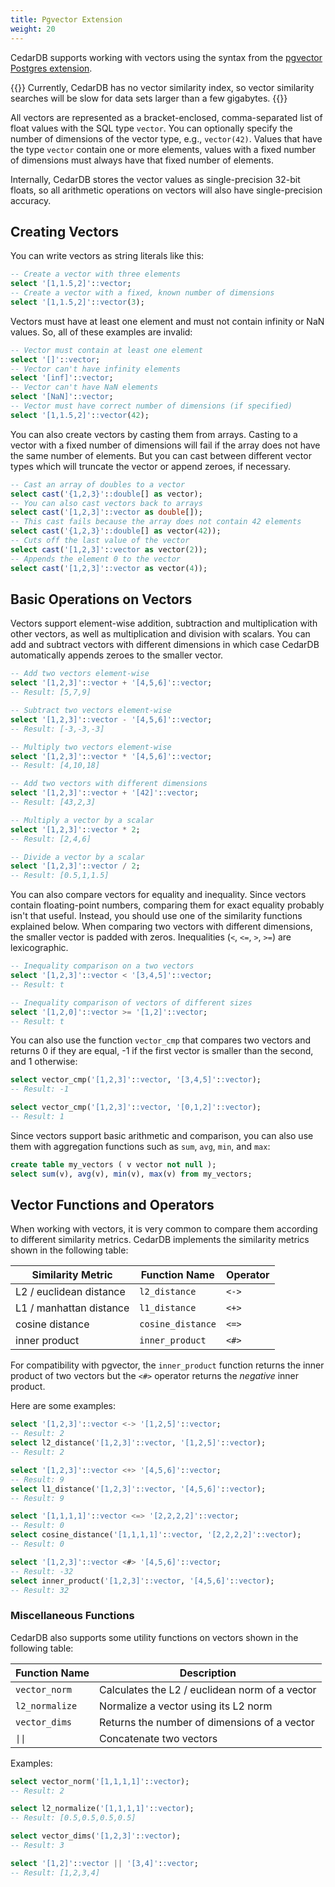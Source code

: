 ```yaml
---
title: Pgvector Extension
weight: 20
---
```


CedarDB supports working with vectors using the syntax from the [pgvector
Postgres extension](https://github.com/pgvector/pgvector).

{{<callout type="info">}}
Currently, CedarDB has no vector similarity index, so vector similarity
searches will be slow for data sets larger than a few gigabytes.
{{</callout>}}

All vectors are represented as a bracket-enclosed, comma-separated list of
float values with the SQL type `vector`. You can optionally specify the number
of dimensions of the vector type, e.g., `vector(42)`. Values that have the type
`vector` contain one or more elements, values with a fixed number of dimensions
must always have that fixed number of elements.

Internally, CedarDB stores the vector values as single-precision 32-bit floats,
so all arithmetic operations on vectors will also have single-precision
accuracy.

## Creating Vectors

You can write vectors as string literals like this:
```sql
-- Create a vector with three elements
select '[1,1.5,2]'::vector;
-- Create a vector with a fixed, known number of dimensions
select '[1,1.5,2]'::vector(3);
```

Vectors must have at least one element and must not contain infinity or NaN
values. So, all of these examples are invalid:
```sql
-- Vector must contain at least one element
select '[]'::vector;
-- Vector can't have infinity elements
select '[inf]'::vector;
-- Vector can't have NaN elements
select '[NaN]'::vector;
-- Vector must have correct number of dimensions (if specified)
select '[1,1.5,2]'::vector(42);
```

You can also create vectors by casting them from arrays. Casting to a vector
with a fixed number of dimensions will fail if the array does not have the same
number of elements. But you can cast between different vector types which will
truncate the vector or append zeroes, if necessary.
```sql
-- Cast an array of doubles to a vector
select cast('{1,2,3}'::double[] as vector);
-- You can also cast vectors back to arrays
select cast('[1,2,3]'::vector as double[]);
-- This cast fails because the array does not contain 42 elements
select cast('{1,2,3}'::double[] as vector(42));
-- Cuts off the last value of the vector
select cast('[1,2,3]'::vector as vector(2));
-- Appends the element 0 to the vector
select cast('[1,2,3]'::vector as vector(4));
```

## Basic Operations on Vectors

Vectors support element-wise addition, subtraction and multiplication with
other vectors, as well as multiplication and division with scalars. You can add
and subtract vectors with different dimensions in which case CedarDB
automatically appends zeroes to the smaller vector.

```sql
-- Add two vectors element-wise
select '[1,2,3]'::vector + '[4,5,6]'::vector;
-- Result: [5,7,9]

-- Subtract two vectors element-wise
select '[1,2,3]'::vector - '[4,5,6]'::vector;
-- Result: [-3,-3,-3]

-- Multiply two vectors element-wise
select '[1,2,3]'::vector * '[4,5,6]'::vector;
-- Result: [4,10,18]

-- Add two vectors with different dimensions
select '[1,2,3]'::vector + '[42]'::vector;
-- Result: [43,2,3]

-- Multiply a vector by a scalar
select '[1,2,3]'::vector * 2;
-- Result: [2,4,6]

-- Divide a vector by a scalar
select '[1,2,3]'::vector / 2;
-- Result: [0.5,1,1.5]
```

You can also compare vectors for equality and inequality. Since vectors contain
floating-point numbers, comparing them for exact equality probably isn't that
useful. Instead, you should use one of the similarity functions explained
below. When comparing two vectors with different dimensions, the smaller vector
is padded with zeros. Inequalities (`<`, `<=`, `>`, `>=`) are lexicographic.

```sql
-- Inequality comparison on a two vectors
select '[1,2,3]'::vector < '[3,4,5]'::vector;
-- Result: t

-- Inequality comparison of vectors of different sizes
select '[1,2,0]'::vector >= '[1,2]'::vector;
-- Result: t
```

You can also use the function `vector_cmp` that compares two vectors and
returns 0 if they are equal, -1 if the first vector is smaller than the second,
and 1 otherwise:

```sql
select vector_cmp('[1,2,3]'::vector, '[3,4,5]'::vector);
-- Result: -1

select vector_cmp('[1,2,3]'::vector, '[0,1,2]'::vector);
-- Result: 1
```

Since vectors support basic arithmetic and comparison, you can also use them
with aggregation functions such as `sum`, `avg`, `min`, and `max`:
```sql
create table my_vectors ( v vector not null );
select sum(v), avg(v), min(v), max(v) from my_vectors;
```

## Vector Functions and Operators

When working with vectors, it is very common to compare them according to
different similarity metrics. CedarDB implements the similarity metrics shown
in the following table:

| Similarity Metric       | Function Name     | Operator |
|-------------------------|-------------------|----------|
| L2 / euclidean distance | `l2_distance`     | `<->`    |
| L1 / manhattan distance | `l1_distance`     | `<+>`    |
| cosine distance         | `cosine_distance` | `<=>`    |
| inner product           | `inner_product`   | `<#>`    |

For compatibility with pgvector, the `inner_product` function returns the inner
product of two vectors but the `<#>` operator returns the *negative* inner
product.

Here are some examples:

```sql
select '[1,2,3]'::vector <-> '[1,2,5]'::vector;
-- Result: 2
select l2_distance('[1,2,3]'::vector, '[1,2,5]'::vector);
-- Result: 2

select '[1,2,3]'::vector <+> '[4,5,6]'::vector;
-- Result: 9
select l1_distance('[1,2,3]'::vector, '[4,5,6]'::vector);
-- Result: 9

select '[1,1,1,1]'::vector <=> '[2,2,2,2]'::vector;
-- Result: 0
select cosine_distance('[1,1,1,1]'::vector, '[2,2,2,2]'::vector);
-- Result: 0

select '[1,2,3]'::vector <#> '[4,5,6]'::vector;
-- Result: -32
select inner_product('[1,2,3]'::vector, '[4,5,6]'::vector);
-- Result: 32
```

### Miscellaneous Functions

CedarDB also supports some utility functions on vectors shown in the following
table:

| Function Name  | Description                                    |
|----------------|------------------------------------------------|
| `vector_norm`  | Calculates the L2 / euclidean norm of a vector |
| `l2_normalize` | Normalize a vector using its L2 norm           |
| `vector_dims`  | Returns the number of dimensions of a vector   |
| `\|\|`         | Concatenate two vectors                        |

Examples:

```sql
select vector_norm('[1,1,1,1]'::vector);
-- Result: 2

select l2_normalize('[1,1,1,1]'::vector);
-- Result: [0.5,0.5,0.5,0.5]

select vector_dims('[1,2,3]'::vector);
-- Result: 3

select '[1,2]'::vector || '[3,4]'::vector;
-- Result: [1,2,3,4]
```
